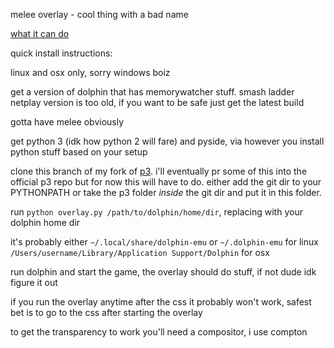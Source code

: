 
melee overlay - cool thing with a bad name

[what it can do](https://gfycat.com/IdolizedSafeArgentinehornedfrog)

quick install instructions:

linux and osx only, sorry windows boiz

get a version of dolphin that has memorywatcher stuff. smash ladder netplay version is too old, if you want to be safe just get the latest build

gotta have melee obviously

get python 3 (idk how python 2 will fare) and pyside, via however you install python stuff based on your setup

clone this branch of my fork of [p3](https://github.com/sepharoth213/p3/tree/more_state_data). i'll eventually pr some of this into the official p3 repo but for now this will have to do. either add the git dir to your PYTHONPATH or take the p3 folder _inside_ the git dir and put it in this folder.

run `python overlay.py /path/to/dolphin/home/dir`, replacing with your dolphin home dir

it's probably either `~/.local/share/dolphin-emu` or `~/.dolphin-emu` for linux
`/Users/username/Library/Application Support/Dolphin` for osx

run dolphin and start the game, the overlay should do stuff, if not dude idk figure it out

if you run the overlay anytime after the css it probably won't work, safest bet is to go to the css after starting the overlay

to get the transparency to work you'll need a compositor, i use compton
